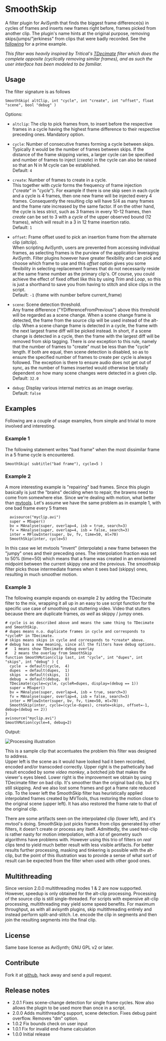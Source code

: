# SmoothSkip

A filter plugin for AviSynth that finds the biggest frame difference(s) in cycles of frames and inserts new frames right before, frames picked from another clip.  The plugin's name hints at the original purpose, removing skips/jumps/"jerkiness" from clips that were badly recorded. See the [following][1] for a prime example.

*This filter was heavily inspired by Tritical's [TDecimate][3] filter which does the complete opposite (cyclically removing similar frames), and as such the user interface has been modeled to be familiar.*

## Usage
The filter signature is as follows
```
SmoothSkip( altClip, int "cycle", int "create", int "offset", float "scene", bool "debug" )

```
Options:

* `altclip`: The clip to pick frames from, to insert before the respective frames in a cycle having the highest frame difference to their respective preceding ones. Mandatory option.

* `cycle`: Number of consecutive frames forming a cycle between skips.  
Typically it would be the number of frames between skips. If the distance of the frame skipping varies, a larger cycle can be specified and number of frames to inject (*create*) in the cycle can also be raised so that an N in M cycle can be established.  
Default: `4`

* `create`: Number of frames to create in a cycle.  
This together with *cycle* forms the frequency of frame injection ("*create*" in "*cycle*"). For example if there is one skip seen in each cycle and a cycle is 4 frames, then one new frame will be injected every 4 frames. Consequently the resulting clip will have 5/4 as many frames and the frame rate increased by the same factor. If on the other hand, the cycle is less strict, such as 3 frames in every 10-12 frames, then *create* can be set to 3 with a *cycle* of the upper observed bound (12 frames), which will result in a 3 in 12 frame insertion ratio.  
Default: `1`

* `offset`: Frame offset used to pick an insertion frame from the alternate clip (*altclip*).  
When scripting AviSynth, users are prevented from accessing individual frames, as selecting frames is the purview of the application leveraging AviSynth. Filter plugins however have greater flexibility and can pick and choose which frame to use and this *offset* option gives you some flexibility in selecting replacement frames that do not necessarily reside at the same frame number as the primary clip's. Of course, you could achieve the effect of fixed offset like this by using *Trim* and *Loop*, so this is just a shorthand to save you from having to stitch and slice clips in the script.  
Default: `-1` (frame with number before current_frame)

* `scene`: Scene detection threshold.  
Any frame difference ("YDifferenceFromPrevious") above this threshold will be regarded as a scene change. When a scene change frame is detected, the frame from the source clip will be used instead of the alt-clip. When a scene change frame is detected in a cycle, the frame with the next largest frame diff will be picked instead. In short, if a scene change is detected in a cycle, then the frame with the largest diff will be removed from skip tagging. There is _one_ exception to this rule, namely that the number of frames to "create" must be less than the "cycle" length. If both are equal, then scene detection is disabled, so as to ensure the specified number of frames to create per cycle is always followed. The exception is there to ensure audio does not get out of sync, as the number of frames inserted would otherwise be totally dependent on how many scene changes were detected in a given clip.  
Default: `32.0`

* `debug`: Display various internal metrics as an image overlay.  
Default: `false`


## Examples
Following are a couple of usage examples, from simple and trivial to more involved and interesting.

### Example 1
The following statement writes "bad frame" when the most dissimilar frame in a 5 frame cycle is encountered.
```
SmoothSkip( subtitle("bad frame"), cycle=5 )
```
### Example 2
A more interesting example is "repairing" bad frames. Since this plugin basically is just the "brains" deciding when to repair, the brawns need to come from somewhere else. Since we're dealing with motion, what better than [mvtools][2].
Let's assume we have the same problem as in example 1, with one bad frame every 5 frames
```
  avisource("myclip.avi")
  super = MSuper()
  bv = MAnalyse(super, overlap=4, isb = true, search=3)
  fv = MAnalyse(super, overlap=4, isb = false, search=3)
  inter = MFlowInter(super, bv, fv, time=50, ml=70)
  SmoothSkip(inter, cycle=5)

```
In this case we let mvtools "invent" (interpolate) a new frame between the "jumpy" ones and their preceding ones. The interpolation fraction was set to 50% (time=50) which means that a frame was created in an envisioned midpoint between the current skippy one and the previous. The smoothskip filter picks those intermediate frames when it sees bad (skippy) ones, resulting in much smoother motion.

### Example 3
The following example expands on example 2 by adding the TDecimate filter to the mix, wrapping it all up in an easy to use script function for the specific use case of smoothing out stuttering video. Video that stutters because there are duplicate frames, *as well* as skippy / jumpy ones.

```
# cycle is as described above and means the same thing to TDecimate and SmoothSkip.
# dupes means n.o. duplicate frames in cycle and corresponds to *cycleR* in TDecimate.
# skips means skips in cycle and corresponds to *create* above.
# debug has a new meaning, since all the filters have debug options. 
#   1 means show TDecimate debug overlay 
#   2 means the overlay from SmoothSkip
function SmoothMotion(clip last, int "cycle", int "dupes", int "skips", int "debug" ) {
  cycle  = default(cycle,  4)
  dupes  = default(dupes,  1)
  skips  = default(skips,  1)
  debug  = default(debug,  0)
  TDecimate(cycle=cycle, cycleR=dupes, display=(debug == 1))
  super = MSuper()
  bv = MAnalyse(super, overlap=4, isb = true, search=3)
  fv = MAnalyse(super, overlap=4, isb = false, search=3)
  inter = MFlowInter(super, bv, fv, time=50, ml=70)
  SmoothSkip(inter, cycle=(cycle-dupes), create=skips, offset=-1, debug=(debug == 2))
}
avisource("myclip.avi")
SmoothMotion(cycle=4, debug=2)
```

Output:

![Processing illustration][img]

This is a sample clip that accentuates the problem this filter was designed to address.  
Upper left is the scene as it would have looked had it been recorded, encoded and/or transcoded correctly. Upper right is the pathetically bad result encoded by some *video monkey*, a botched job that makes the viewer's eyes bleed.
Lower right is the improvement we obtain by using TDecimate filter on bad clip. It's smoother than the original bad clip, but it's still skipping. And we also lost some frames and got a frame rate reduced clip. To the lower left the SmoothSkip filter has heuristically applied interpolated frames created by MVTools, thus restoring the motion close to the original scene (upper left). It has also restored the frame rate to that of the original clip.

There are some artifacts seen on the interpolated clip (lower left), and it's mvtool's doing. SmoothSkip just picks frames from clips generated by other filters, it doesn't create or process any itself. Admittedly, the used test-clip is rather nasty for motion interpolation, with a lot of geometry such algorithms have problems with. However using this trio of filters on *real* clips tend to yield much better result with less visible artifacts. For better results further processing, masking and tinkering is possible with the alt-clip, but the point of this illustration was to provide a sense of what sort of result can be expected from the filter when used with other good ones.

## Multithreading
Since version 2.0.0 multithreading modes 1 & 2 are now supported. However, speedup is only obtained for the alt-clip processing. Processing of the source clip is still single-threaded. For scripts with expensive alt-clip processing, multithreading may yield some speed benefits. For maximum throughput, as with all avisynth plugins, skip multithreading entirely and instead perform split-and-stitch. I.e. encode the clip in segments and then join the resulting segments into the final clip.

## License
Same base license as AviSynth; GNU GPL v2 or later.  

## Contribute
Fork it at [github], hack away and send a pull request.

## Release notes
* 2.0.1 Fixes scene-change detection for single frame cycles. Now also allows the plugin to be used more than once in a script.
* 2.0.0 Adds multithreading support, scene detection. Fixes debug paint overflow. Removes "dm" option.
* 1.0.2 Fix bounds check on user input
* 1.0.1 Fix for invalid end-frame calculation
* 1.0.0 Initial release

[img]: https://griffeltavla.files.wordpress.com/2015/07/smoothskip-fast-white.gif
[1]: https://www.youtube.com/watch?v=j9cFHYHMQcY
[2]: http://avisynth.org.ru/mvtools/mvtools.html
[3]: http://avisynth.org.ru/docs/english/externalfilters/tivtc_tdecimate.htm
[github]: http://https://github.com/jojje/SmoothSkip

